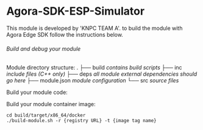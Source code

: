 # Agora-SDK-ESP-Simulator
This module is developed by 'KNPC TEAM A'. to build the module with Agora Edge SDK follow the instructions below.

###### Build and debug your module
Module directory structure:
    .
    ├── build       *contains build scripts*
    ├── inc         *include files (C++ only)*
    ├── deps        *all module external dependencies should go here*
    ├── module.json *module configuration*
    └── src         *source files*

Build your module code:

Build your module container image:
```
cd build/target/x86_64/docker
./build-module.sh -r {registry URL} -t {image tag name}
